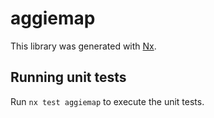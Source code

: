# aggiemap

This library was generated with [Nx](https://nx.dev).

## Running unit tests

Run `nx test aggiemap` to execute the unit tests.
